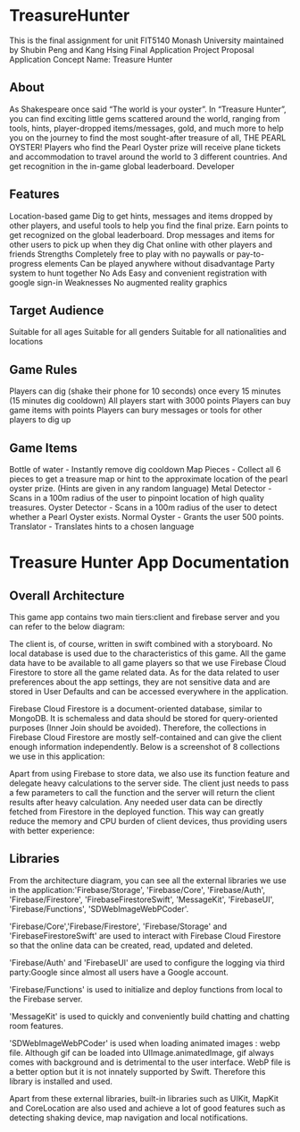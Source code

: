 # TreasureHunter
This is the final assignment for unit FIT5140 Monash University maintained by Shubin Peng and Kang Hsing
Final Application Project Proposal 
Application Concept
Name: Treasure Hunter

## About
As Shakespeare once said “The world is your oyster”. In “Treasure Hunter”, you can find exciting little gems scattered around the world, ranging from tools, hints, player-dropped items/messages, gold, and much more to help you on the journey to find the most sought-after treasure of all, THE PEARL OYSTER!
Players who find the Pearl Oyster prize will receive plane tickets and accommodation to travel around the world to 3 different countries. And get recognition in the in-game global leaderboard.
Developer

## Features
Location-based game
Dig to get hints, messages and items dropped by other players, and useful tools to help you find the final prize. 
Earn points to get recognized on the global leaderboard.
Drop messages and items for other users to pick up when they dig
Chat online with other players and friends
Strengths
Completely free to play with no paywalls or pay-to-progress elements
Can be played anywhere without disadvantage
Party system to hunt together
No Ads
Easy and convenient registration with google sign-in
Weaknesses
No augmented reality graphics

## Target Audience
Suitable for all ages
Suitable for all genders
Suitable for all nationalities and locations

## Game Rules
Players can dig (shake their phone for 10 seconds) once every 15 minutes (15 minutes dig cooldown)
All players start with 3000 points
Players can buy game items with points
Players can bury messages or tools for other players to dig up

## Game Items
Bottle of water - Instantly remove dig cooldown
Map Pieces - Collect all 6 pieces to get a treasure map or hint to the approximate location of the pearl oyster prize. (Hints are given in any random language)
Metal Detector - Scans in a 100m radius of the user to pinpoint location of high quality treasures.
Oyster Detector - Scans in a 100m radius of the user to detect whether a Pearl Oyster exists.
Normal Oyster - Grants the user 500 points.
Translator - Translates hints to a chosen language


# Treasure Hunter App Documentation

## Overall Architecture
This game app contains two main tiers:client and firebase server and you can refer to the below diagram: 

The client is, of course, written in swift combined with a storyboard. No local database is used due to the characteristics of this game. All the game data have to be available to all game players so that we use Firebase Cloud Firestore to store all the game related data. As for the data related to user preferences about the app settings, they are not sensitive data and are stored in User Defaults and can be accessed everywhere in the application.

Firebase Cloud Firestore is a document-oriented database, similar to MongoDB. It is schemaless and data should be stored for query-oriented purposes (Inner Join should be avoided). Therefore, the collections in Firebase Cloud Firestore are mostly self-contained and can give the client enough information independently. Below is a screenshot of 8 collections we use in this application:


Apart from using Firebase to store data, we also use its function feature and delegate heavy calculations to the server side. The client just needs to pass a few parameters to call the function and the server will return the client results after heavy calculation. Any needed user data can be directly fetched from Firestore in the deployed function. This way can greatly reduce the memory and CPU burden of client devices, thus providing users with better experience:

## Libraries

From the architecture diagram, you can see all the external libraries we use in the application:'Firebase/Storage', 'Firebase/Core', 'Firebase/Auth',  'Firebase/Firestore', 'FirebaseFirestoreSwift', 'MessageKit', 'FirebaseUI', 'Firebase/Functions', 'SDWebImageWebPCoder'. 

 'Firebase/Core','Firebase/Firestore', 'Firebase/Storage' and 'FirebaseFirestoreSwift' are used to interact with Firebase Cloud Firestore so that the online data can be created, read, updated and deleted. 

'Firebase/Auth' and 'FirebaseUI' are used to configure the logging via third party:Google since almost all users have a Google account. 

'Firebase/Functions' is used to initialize and deploy functions from local to the Firebase server.

'MessageKit' is used to quickly and conveniently build chatting and chatting room features.

'SDWebImageWebPCoder' is used when loading animated images : webp file. Although gif can be loaded into UIImage.animatedImage, gif always comes with background and is detrimental to the user interface. WebP file is a better option but it is not innately supported by Swift. Therefore this library is installed and used.

Apart from these external libraries, built-in libraries such as UIKit, MapKit and CoreLocation are also used and achieve a lot of good features such as detecting shaking device, map navigation and local notifications.

